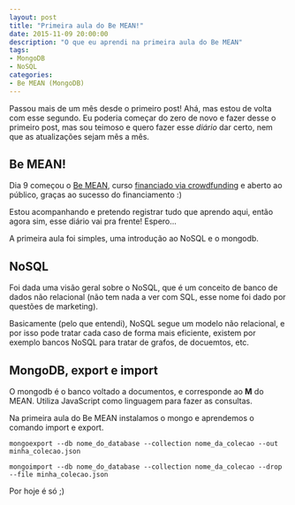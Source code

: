 ```yaml
---
layout: post
title: "Primeira aula do Be MEAN!"
date: 2015-11-09 20:00:00
description: "O que eu aprendi na primeira aula do Be MEAN"
tags:
- MongoDB
- NoSQL
categories:
- Be MEAN (MongoDB)
---
```


Passou mais de um mês desde o primeiro post! Ahá, mas estou de volta com esse segundo. Eu poderia começar do zero de novo e fazer desse o primeiro post, mas sou teimoso e quero fazer esse *diário* dar certo, nem que as atualizações sejam mês a mês.

## Be MEAN!
Dia 9 começou o [Be MEAN](https://github.com/Webschool-io/be-mean-instagram), curso [financiado via crowdfunding](http://dagora.net/be-mean/) e aberto ao público, graças ao sucesso do financiamento :)

Estou acompanhando e pretendo registrar tudo que aprendo aqui, então agora sim, esse diário vai pra frente! Espero...

A primeira aula foi simples, uma introdução ao NoSQL e o mongodb.

## NoSQL
Foi dada uma visão geral sobre o NoSQL, que é um conceito de banco de dados não relacional (não tem nada a ver com SQL, esse nome foi dado por questões de marketing).

Basicamente (pelo que entendi), NoSQL segue um modelo não relacional, e por isso pode tratar cada caso de forma mais eficiente, existem por exemplo bancos NoSQL para tratar de grafos, de docuemtos, etc.

## MongoDB, export e import
O mongodb é o banco voltado a documentos, e corresponde ao **M** do MEAN. Utiliza JavaScript como linguagem para fazer as consultas.

Na primeira aula do Be MEAN instalamos o mongo e aprendemos o comando import e export.

```
mongoexport --db nome_do_database --collection nome_da_colecao --out minha_colecao.json
```
```
mongoimport --db nome_do_database --collection nome_da_colecao --drop --file minha_colecao.json
```

Por hoje é só ;)
